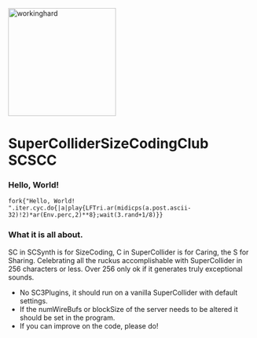 
<img width="219" height="219" alt="workinghard" src="https://github.com/user-attachments/assets/b7e7671f-72df-4152-a8f1-1dd948d8c890" />

# SuperColliderSizeCodingClub SCSCC

### Hello, World!
```supercollider
fork{"Hello, World! ".iter.cyc.do{|a|play{LFTri.ar(midicps(a.post.ascii-32)!2)*ar(Env.perc,2)**8};wait(3.rand+1/8)}}
```
### What it is all about.

SC in SCSynth is for SizeCoding, C in SuperCollider is for Caring, the S for Sharing.
Celebrating all the ruckus accomplishable with SuperCollider in 256 characters or less. Over 256 only ok if it generates truly exceptional sounds.

* No SC3Plugins, it should run on a vanilla SuperCollider with default settings.
* If the numWireBufs or blockSize of the server needs to be altered it should be set in the program.
* If you can improve on the code, please do!
